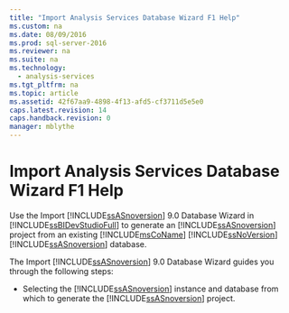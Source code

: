 ```yaml
---
title: "Import Analysis Services Database Wizard F1 Help"
ms.custom: na
ms.date: 08/09/2016
ms.prod: sql-server-2016
ms.reviewer: na
ms.suite: na
ms.technology: 
  - analysis-services
ms.tgt_pltfrm: na
ms.topic: article
ms.assetid: 42f67aa9-4898-4f13-afd5-cf3711d5e5e0
caps.latest.revision: 14
caps.handback.revision: 0
manager: mblythe
---
```

# Import Analysis Services Database Wizard F1 Help
Use the Import [!INCLUDE[ssASnoversion](../../Topics/TopicNameContainA/tokens/ssASnoversion_md.md)] 9.0 Database Wizard in [!INCLUDE[ssBIDevStudioFull](../../Topics/TopicNameContainA/tokens/ssBIDevStudioFull_md.md)] to generate an [!INCLUDE[ssASnoversion](../../Topics/TopicNameContainA/tokens/ssASnoversion_md.md)] project from an existing [!INCLUDE[msCoName](../../Topics/TopicNameContainA/tokens/msCoName_md.md)] [!INCLUDE[ssNoVersion](../../Topics/TopicNameContainA/tokens/ssNoVersion_md.md)] [!INCLUDE[ssASnoversion](../../Topics/TopicNameContainA/tokens/ssASnoversion_md.md)] database.  
  
 The Import [!INCLUDE[ssASnoversion](../../Topics/TopicNameContainA/tokens/ssASnoversion_md.md)] 9.0 Database Wizard guides you through the following steps:  
  
-   Selecting the [!INCLUDE[ssASnoversion](../../Topics/TopicNameContainA/tokens/ssASnoversion_md.md)] instance and database from which to generate the [!INCLUDE[ssASnoversion](../../Topics/TopicNameContainA/tokens/ssASnoversion_md.md)] project.